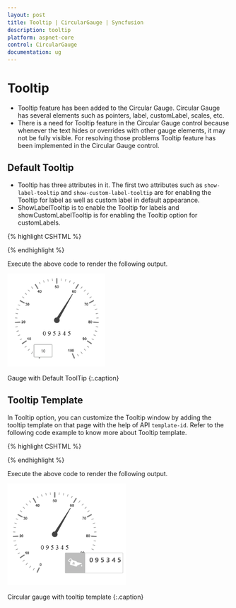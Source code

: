 ```yaml
---
layout: post
title: Tooltip | CircularGauge | Syncfusion
description: tooltip
platform: aspnet-core
control: CircularGauge
documentation: ug
---
```


# Tooltip

* Tooltip feature has been added to the Circular Gauge. Circular Gauge has several elements such as pointers, label, customLabel, scales, etc.  
* There is a need for Tooltip feature in the Circular Gauge control because whenever the text hides or overrides with other gauge elements, it may not be fully visible. For resolving those problems Tooltip feature has been implemented in the Circular Gauge control.

## Default Tooltip

* Tooltip has three attributes in it. The first two attributes such as `show-label-tooltip` and `show-custom-label-tooltip` are for enabling the Tooltip for label as well as custom label in default appearance. 
* ShowLabelTooltip is to enable the Tooltip for labels and showCustomLabelTooltip is for enabling the Tooltip option for customLabels.

{% highlight CSHTML %}

<ej-circular-gauge id="circulargauge" >
<e-circular-tooltip show-label-tooltip="true" show-custom-label-tooltip="true"></e-circular-tooltip>
<e-circular-scale-collections>
<e-circular-scales show-labels="true" radius="130" >
<e-custom-label-collections>
<e-circular-custom-labels value="0 9 5 3 4 5">
<e-custom-position x="180" y="200">
</e-custom-position>
<e-custom-font font-style="bold" font-family="segoe UI" size="20px">
</e-custom-font>
</e-circular-custom-labels>
</e-custom-label-collections>
<e-pointer-collections>
<e-pointers value="60" length="90" ></e-pointers>
</e-pointer-collections>
</e-circular-scales>
</e-circular-scale-collections>
</ej-circular-gauge>

{% endhighlight %}

Execute the above code to render the following output.

![](Tooltip_images/Tooltip_img1.png)

Gauge with Default ToolTip
{:.caption}

## Tooltip Template

In Tooltip option, you can customize the Tooltip window by adding the tooltip template on that page with the help of API `template-id`. Refer to the following code example to know more about Tooltip template.


{% highlight CSHTML %}

<ej-circular-gauge id="circulargauge" >
<e-circular-tooltip show-label-tooltip="true" show-custom-label-tooltip="true"
template-id="Tooltip"></e-circular-tooltip>
<e-circular-scale-collections>
<e-circular-scales show-labels="true" radius="130" >
<e-custom-label-collections>
<e-circular-custom-labels value="0 9 5 3 4 5">
<e-custom-position x="180" y="200">
</e-custom-position>
<e-custom-font font-style="bold" font-family="segoe UI" size="20px">
</e-custom-font>
</e-circular-custom-labels>
</e-custom-label-collections>
<e-pointer-collections>
<e-pointers value="60" length="90" ></e-pointers>
</e-pointer-collections>
</e-circular-scales>
</e-circular-scale-collections>
</ej-circular-gauge>


{% endhighlight %}

Execute the above code to render the following output.



![](Tooltip_images/Tooltip_img2.png)

Circular gauge with tooltip template
{:.caption}


